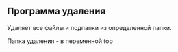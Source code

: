 ## Программа удаления


Удаляет все файлы и подпапки из определенной папки.

Папка удаления - в переменной top


